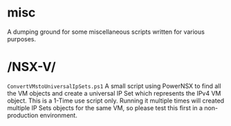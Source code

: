# misc
A dumping ground for some miscellaneous scripts written for various purposes.

# /NSX-V/
```ConvertVMstoUniversalIpSets.ps1```
A small script using PowerNSX to find all the VM objects and create a universal IP Set which represents the IPv4 VM object. This is a 1-Time use script only. Running it multiple times will created multiple IP Sets objects for the same VM, so please test this first in a non-production environment.
